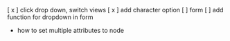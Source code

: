 [ x ] click drop down, switch views
[ x ] add character option
[   ] form
[   ] add function for dropdown in form

- how to set multiple attributes to node
